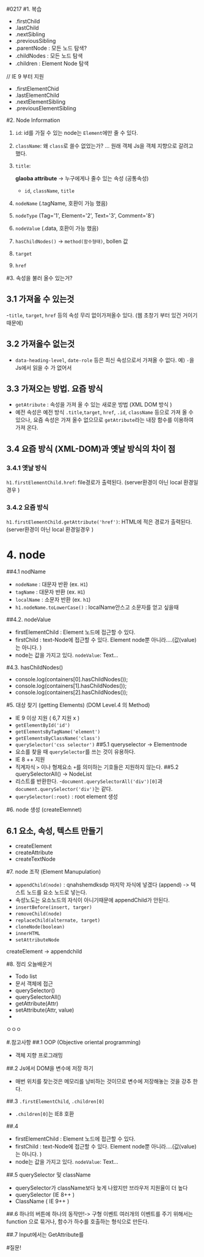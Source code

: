 #0217
#1. 복습
- .firstChild
- .lastChild
- .nextSibling
- .previousSibling
- .parentNode : 모든 노드 탐색?
- .childNodes : 모든 노드 탐색
- .children : Element Node 탐색


// IE 9 부터 지원
- .firstElementChid
- .lastElementChild
- .nextElementSibling
- .previousElementSibling

#2. Node Information
1.  `id`:  id를 가질 수 있는 node는 `Element`에만 줄 수 있다.
2.  `className`: 왜 `class`로 쓸수 없었는가? ... 원래 객체 Js을 객체 지향으로 갈려고 했다.
3.  `title`:

    **glaoba attribute** -> 누구에게나 줄수 있는 속성 (공통속성)
    - `id`, `className`, `title`

4. `nodeName` (.tagName, 호환이 가능 했음)
5. `nodeType` (Tag='1', Element='2', Text='3', Comment='8')
6. `nodeValue` (.data, 호환이 가능 했음)
7. `hasChildNodes()` -> `method(함수형태)`, bollen 값  
8. `target`
9. `href`

#3. 속성을 불러 올수 있는거?
## 3.1 가져올 수 있는것
-`title`, `target`, `href` 등의 속성 무리 없이가져올수 있다. (웹 초창기 부터 있건 거이기 때문에)
## 3.2 가져올수 없는것
- `data-heading-level`, `date-role` 등은 최신 속성으로서 가져올 수 없다.  예) `-`을 Js에서 읽을 수 가 없어서
## 3.3 가져오는 방법. 요즘 방식
- `getAtribute` : 속성을 가져 올 수 있는 새로운 방법 (XML DOM 방식 )
- 예전 속성은 예전 방식 `.title`,`target`, `href`, `.id`, `className` 등으로 가져 올 수 있으나, 요즘 속성은 가져 올수 없으므로 `getAtribute`라는 내장 함수를 이용하여 가져 온다.
## 3.4 요즘 방식 (XML-DOM)과 옛날 방식의 차이 점

### 3.4.1 옛날 방식  
`h1.firstElementChild.href`: file경로가 출력된다. (server환경이 아닌 local 환경일경우 )
### 3.4.2 요즘 방식
`h1.firstElementChild.getAttribute('href')`: HTML에 적은 경로가 출력된다. (server환경이 아닌 local 환경일경우 )

# 4. node
##4.1 nodName
- `nodeName` :  대문자 반환 (ex. `H1`)
- `tagName` : 대문자 반환 (ex. `H1`)
- `localName` : 소문자 반환 (ex. `h1`)
- `h1.nodeName.toLowerCase()` : localName안스고 소문자를 얻고 싶을때


##4.2. nodeValue
- firstElementChild : Element 노드에 접근할 수 있다.
- firstChild : text-Node에 접근할 수 있다. Element node뿐 아니라....(값(value)는 아니다. )
- node는 값을 가지고 있다. `nodeValue`: Text...

#4.3. hasChildNodes()
- console.log(containers[0].hasChildNodes());
- console.log(containers[1].hasChildNodes());
- console.log(containers[2].hasChildNodes());

#5. 대상 찾기 (getting Elements) (DOM Level.4 의 Method)
- IE 9 이상 지원 ( 6,7 지원 x )
- `getElementById('id')`
- `getElementsByTagName('element')`
- `getElementsByClassName('class')`
- `querySelector('css selector')`
##5.1 queryselector -> Elementnode
- 요소를 찾을 때 `querySelector`를 쓰는 것이 유용하다.
- IE 8 ++ 지원
- 직계자식 `>` 이나 형제요소 `+`를 의미하는 기호들은 지원하지 않는다.
##5.2 querySelectorAll() -> NodeList
- 리스트를 반환한다.
-`document.querySelectorAll('div')[0]`과`document.querySelector('div')`는 같다.
- `querySelector(:root)` : root element 생성

#6. node 생성 (createElemnet)
## 6.1 요소, 속성, 텍스트 만들기
- createElement
- createAttribute
- createTextNode

#7. node 조작 (Element Manupulation)
- `appendChild(node)` : qnahshemdksdp 마지막 자식에 넣겠다 (append) -> 텍스트 노드를 요소 노드로 넣는다.
- 속성노도는 요소노드의 자식이 아니기때문에 appendChild가 안된다.
- `insertBefore(insert, targer)`
- `removeChild(node)`
- `replaceChild(alternate, target)`
- `cloneNode(boolean)`
- `innerHTML`
- `setAttributeNode`

createElement -> appendchild



#8. 정리 오늘배운거
- Todo list
- 문서 객체에 접근
- querySelector()
- querySelectorAll()
- getAttribute(Attr)
- setAttribute(Attr, value)
-






ㅇㅇㅇ


#.참고사항
##.1 OOP (Objective oriental programming)
- 객체 지향 프로그래밍

##.2 Js에서 DOM을 변수에 저장 하기
- 매번 위치를 찾는것은 메모리를 낭비하는 것이므로 변수에 저장해놓는 것을 강추 한다.

##.3 `.firstElementChild`, `.children[0]`
- `.children[0]`는 IE8 호환

##.4
- firstElementChild : Element 노드에 접근할 수 있다.
- firstChild : text-Node에 접근할 수 있다. Element node뿐 아니라....(값(value)는 아니다. )
- node는 값을 가지고 있다. `nodeValue`: Text...


##.5 querySelector 및  className
- querySelector가 className보다 늦게 나왔지만 브라우저 지원율이 더 높다
- querySelector (IE 8++ )
- ClassName ( IE 9++ )

##.6 하나의 버튼에 하나의 동작만!-> 구형 이벤트
여러개의 이벤트를 주기 위해서는 function 으로 묶거나, 함수가 하수를 호출하는 형식으로 만든다.

##.7 Input에서는  GetAttribute를


#질문!
